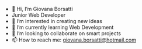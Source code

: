 - 👋 Hi, I’m Giovana Borsatti
- Junior Web Developer
- 👀 I’m interested in creating new ideas
- 🌱 I’m currently learning Web Development
- 💞️ I’m looking to collaborate on smart projects 
- 📫 How to reach me: giovana.borsatti@hotmail.com
